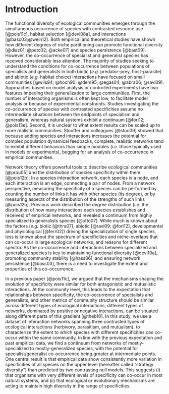 
# Introduction

The functional diversity of ecological communities emerges through the
simultaneous occurrence of species with contrasted resource use [@pois11c],
habitat selection [@devi08a], and interactions [@basc03;@wein12]. Both
empirical and theoretical studies have shown how different degrees of niche
partitioning can promote functional diversity [@diaz01; @petc02; @acke07]
and species persistence [@bast09]. However, the co-occurrence of specialist
and generalist species has received considerably less attention. The
majority of studies seeking to understand the conditions for co-occurrence
between populations of specialists and generalists in both biotic (*e.g.*
predator–prey, host–parasite) and abiotic (*e.g.* habitat choice)
interactions have focused on small communities [@wils94; @hoch90; @dem95;
@egas04; @abra06; @ravi09]. Approaches based on model analysis or controlled
experiments have two features impeding their generalization to large
communities. First, the number of interacting organisms is often kept low,
to facilitate model analysis or because of experimental constraints. Studies
investigating the co-occurrence of species with contrasted specificities
assume no intermediate situations between the endpoints of specialism
and generalism, whereas natural systems exhibit a continuum [@fori12;
@pois13e]. Second, it is unclear to what extent results can be scaled up
to more realistic communities. Stouffer and colleagues [@stou09] showed
that because adding species and interactions increases the potential for
complex population dynamical feedbacks, complete, realistic networks tend
to exhibit different behaviors than simple modules (*i.e.* those typically
used in models or experiments), begging for an analysis of co-occurrence in
empirical communities.

Network theory offers powerful tools to describe ecological communities
[@prou05] and the distribution of species specificity within them
[@pois12b]. In a species interaction network, each species is a node, and
each interaction is an edge, connecting a pair of nodes. From a network
perspective, measuring the specificity of a species can be performed by
counting the number of links it has with other species (its degree), or
by measuring aspects of the distribution of the strengths of such links
[@pois12b]. Previous work described the degree distribution (*i.e.* the
distribution of how many interactions each species establishes and receives)
of empirical networks, and revealed a continuum from highly specialized to
generalists species [@otto07]. While much is known about the factors (*e.g.*
biotic [@thra07], abiotic [@ravi09; @fori12], developmental and physiological
[@ferr02]) driving the specialization of single species, less is known
about the spectrum of specificities and niche-overlaps that can co-occur
in large ecological networks, and reasons for different spectra. As the
co-occurrence and interactions between specialized and generalized species
is key to maintaining functional diversity [@devi10a], promoting community
stability [@hass86], and ensuring network persistence [@basc03], there is
a need to investigate the extent and properties of this co-occurrence.

In a previous paper [@pois11c], we argued that the mechanisms shaping the
evolution of specificity were similar for both antagonistic and mutualistic
interactions. At the community level, this leads to the expectation that
relationships between specificity, the co-occurrence of specialists and
generalists, and other metrics of community structure should be similar
across different types of ecological interactions; different types of
networks, dominated by positive or negative interactions, can be situated
along different parts of this gradient [@theb10]. In this study, we use a
dataset of interaction networks spanning three contrasted types of ecological
interactions (herbivory, parasitism, and mutualism), to characterize the
extent to which species with different specificities can co-occur within the
same community. In line with the previous expectation and past empirical data,
we find a continuum from networks of mostly-specialized to mostly-generalized
species, with the potential for specialist/generalist co-occurrence being
greater at intermediate points. One central result is that empirical data
show consistently more variation in specificities of all species on the
upper level (hereafter called “strategy diversity”) than predicted by
two contrasting null models. This suggests (i) that organisms with very
different levels of specificity can co-occur in most natural systems, and
(ii) that ecological or evolutionary mechanisms are acting to maintain high
diversity in the range of specificities.

